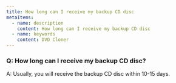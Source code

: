 ```yaml
---
title: How long can I receive my backup CD disc
metaItems:
  - name: description
    content: How long can I receive my backup CD disc
  - name: keywords
    content: DVD Cloner
---
```


### Q: How long can I receive my backup CD disc?

A:
Usually, you will receive the backup CD disc within 10-15 days.